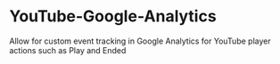 YouTube-Google-Analytics
========================

Allow for custom event tracking in Google Analytics for YouTube player actions such as Play and Ended

